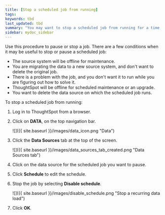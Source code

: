```yaml
---
title: [Stop a scheduled job from running]
tags:
keywords: tbd
last_updated: tbd
summary: "You may want to stop a scheduled job from running for a time, or even permanently."
sidebar: mydoc_sidebar
---
```

Use this procedure to pause or stop a job. There are a few conditions when it may be useful to stop or pause a scheduled job:

-   The source system will be offline for maintenance.
-   You are migrating the data to a new source system, and don't want to delete the original job.
-   There is a problem with the job, and you don't want it to run while you are figuring out how to solve it.
-   ThoughtSpot will be offline for scheduled maintenance or an upgrade.
-   You want to delete the data source on which the scheduled job runs.

To stop a scheduled job from running:

1. Log in to ThoughtSpot from a browser.
2. Click on **DATA**, on the top navigation bar.

     ![]({{ site.baseurl }}/images/data_icon.png "Data")

3.  Click the **Data Sources** tab at the top of the screen.

    ![]({{ site.baseurl }}/images/data_sources_tab_created.png "Data Sources tab")

4. Click on the data source for the scheduled job you want to pause.
5. Click **Schedule** to edit the schedule.
6. Stop the job by selecting **Disable schedule**.

     ![]({{ site.baseurl }}/images/disable_schedule.png "Stop a recurring data load")

7. Click **OK**.
